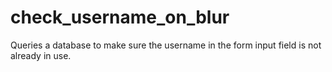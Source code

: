 # check_username_on_blur
Queries a database to make sure the username in the form input field is not already in use.
